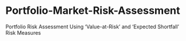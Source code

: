 # Portfolio-Market-Risk-Assessment
Portfolio Risk Assessment Using ‘Value-at-Risk’ and ‘Expected Shortfall’ Risk Measures
